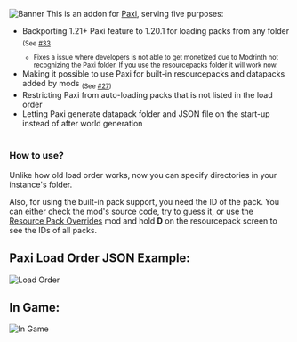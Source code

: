 ![Banner](https://cdn.modrinth.com/data/cached_images/2f9d941f468424ce186a9fe1f5d2a771046ef238.png)
This is an addon for [Paxi](https://modrinth.com/mod/paxi), serving five purposes:
- Backporting 1.21+ Paxi feature to 1.20.1 for loading packs from any folder <sub>(See [#33](https://github.com/YUNG-GANG/Paxi/issues/33)
  - Fixes a issue where developers is not able to get monetized due to Modrinth not recognizing the Paxi folder. If you use the resourcepacks folder it will work now.</sub>
- Making it possible to use Paxi for built-in resourcepacks and datapacks added by mods <sub>(See [#27](https://github.com/YUNG-GANG/Paxi/issues/27))</sub>
- Restricting Paxi from auto-loading packs that is not listed in the load order
- Letting Paxi generate datapack folder and JSON file on the start-up instead of after world generation

#

### How to use?  
Unlike how old load order works, now you can specify directories in your instance's folder.  

Also, for using the built-in pack support, you need the ID of the pack. You can either check the mod's source code, try to guess it, or use the [Resource Pack Overrides](https://modrinth.com/mod/resource-pack-overrides) mod and hold **D** on the resourcepack screen to see the IDs of all packs.
## Paxi Load Order JSON Example:  
![Load Order](https://cdn.modrinth.com/data/cached_images/72011dd3b154f817cc47ece45de87295338e6365.png)
## In Game:    
![In Game](https://cdn.modrinth.com/data/cached_images/e5fc65d19f82bcab34e0663832a9fcab3ecbc967.png)
